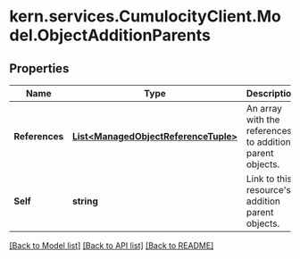 
# kern.services.CumulocityClient.Model.ObjectAdditionParents

## Properties

Name | Type | Description | Notes
------------ | ------------- | ------------- | -------------
**References** | [**List&lt;ManagedObjectReferenceTuple&gt;**](ManagedObjectReferenceTuple.md) | An array with the references to addition parent objects. | [optional] 
**Self** | **string** | Link to this resource&#39;s addition parent objects. | [optional] 

[[Back to Model list]](../README.md#documentation-for-models)
[[Back to API list]](../README.md#documentation-for-api-endpoints)
[[Back to README]](../README.md)

